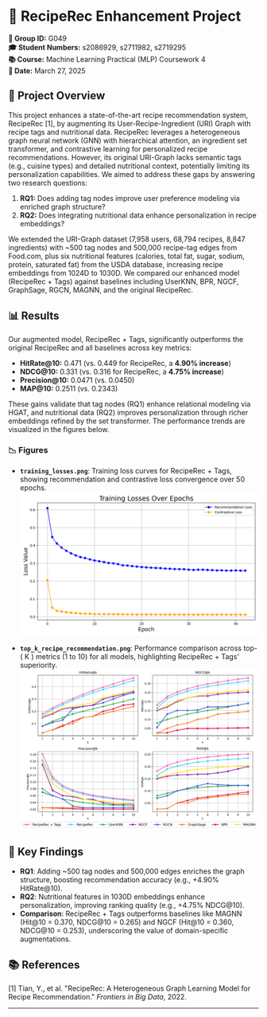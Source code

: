 # 🍲 RecipeRec Enhancement Project

**👥 Group ID:** G049  
**🎓 Student Numbers:** s2086929, s2711982, s2719295  
**📚 Course:** Machine Learning Practical (MLP) Coursework 4  
**📅 Date:** March 27, 2025

## 🔎 Project Overview

This project enhances a state-of-the-art recipe recommendation system, RecipeRec [1], by augmenting its User-Recipe-Ingredient (URI) Graph with recipe tags and nutritional data. RecipeRec leverages a heterogeneous graph neural network (GNN) with hierarchical attention, an ingredient set transformer, and contrastive learning for personalized recipe recommendations. However, its original URI-Graph lacks semantic tags (e.g., cuisine types) and detailed nutritional context, potentially limiting its personalization capabilities. We aimed to address these gaps by answering two research questions:

1. **RQ1:** Does adding tag nodes improve user preference modeling via enriched graph structure?
2. **RQ2:** Does integrating nutritional data enhance personalization in recipe embeddings?

We extended the URI-Graph dataset (7,958 users, 68,794 recipes, 8,847 ingredients) with ~500 tag nodes and 500,000 recipe-tag edges from Food.com, plus six nutritional features (calories, total fat, sugar, sodium, protein, saturated fat) from the USDA database, increasing recipe embeddings from 1024D to 1030D. We compared our enhanced model (RecipeRec + Tags) against baselines including UserKNN, BPR, NGCF, GraphSage, RGCN, MAGNN, and the original RecipeRec.

## 📊 Results

Our augmented model, RecipeRec + Tags, significantly outperforms the original RecipeRec and all baselines across key metrics:

- **HitRate@10:** 0.471 (vs. 0.449 for RecipeRec, a **4.90\% increase**)
- **NDCG@10:** 0.331 (vs. 0.316 for RecipeRec, a **4.75\% increase**)
- **Precision@10:** 0.0471 (vs. 0.0450)
- **MAP@10:** 0.2511 (vs. 0.2343)

These gains validate that tag nodes (RQ1) enhance relational modeling via HGAT, and nutritional data (RQ2) improves personalization through richer embeddings refined by the set transformer. The performance trends are visualized in the figures below.

### 📉 Figures

- **`training_losses.png`**: Training loss curves for RecipeRec + Tags, showing recommendation and contrastive loss convergence over 50 epochs.
  ![Training Losses](training_losses.png)

- **`top_k_recipe_recommendation.png`**: Performance comparison across top-\( K \) metrics (1 to 10) for all models, highlighting RecipeRec + Tags’ superiority.
  ![Top-K Metrics](top_k_recipe_recommendation.png)

## 🧾 Key Findings

- **RQ1**: Adding ~500 tag nodes and 500,000 edges enriches the graph structure, boosting recommendation accuracy (e.g., +4.90\% HitRate@10).
- **RQ2**: Nutritional features in 1030D embeddings enhance personalization, improving ranking quality (e.g., +4.75\% NDCG@10).
- **Comparison**: RecipeRec + Tags outperforms baselines like MAGNN (Hit@10 = 0.370, NDCG@10 = 0.265) and NGCF (Hit@10 = 0.360, NDCG@10 = 0.253), underscoring the value of domain-specific augmentations.

## 📚 References

[1] Tian, Y., et al. "RecipeRec: A Heterogeneous Graph Learning Model for Recipe Recommendation." *Frontiers in Big Data*, 2022.

---
